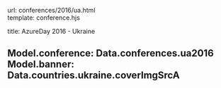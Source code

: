 url:                conferences/2016/ua.html  
template:           conference.hjs

title:              AzureDay 2016 - Ukraine

Model.conference:   Data.conferences.ua2016
Model.banner:       Data.countries.ukraine.coverImgSrcA
---
